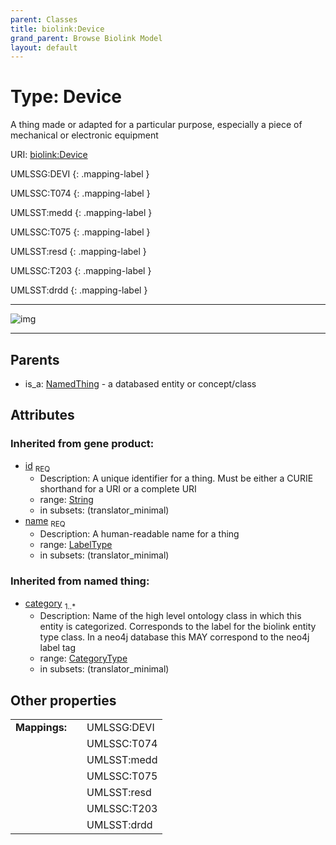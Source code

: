 ```yaml
---
parent: Classes
title: biolink:Device
grand_parent: Browse Biolink Model
layout: default
---
```


# Type: Device


A thing made or adapted for a particular purpose, especially a piece of mechanical or electronic equipment

URI: [biolink:Device](https://w3id.org/biolink/vocab/Device)

UMLSSG:DEVI
{: .mapping-label }

UMLSSC:T074
{: .mapping-label }

UMLSST:medd
{: .mapping-label }

UMLSSC:T075
{: .mapping-label }

UMLSST:resd
{: .mapping-label }

UMLSSC:T203
{: .mapping-label }

UMLSST:drdd
{: .mapping-label }


---

![img](http://yuml.me/diagram/nofunky;dir:TB/class/[NamedThing],[NamedThing]%5E-[Device%7Cid(i):string;name(i):label_type;category(i):category_type%20%2B])

---


## Parents

 *  is_a: [NamedThing](NamedThing.md) - a databased entity or concept/class

## Attributes


### Inherited from gene product:

 * [id](id.md)  <sub>REQ</sub>
    * Description: A unique identifier for a thing. Must be either a CURIE shorthand for a URI or a complete URI
    * range: [String](types/String.md)
    * in subsets: (translator_minimal)
 * [name](name.md)  <sub>REQ</sub>
    * Description: A human-readable name for a thing
    * range: [LabelType](types/LabelType.md)
    * in subsets: (translator_minimal)

### Inherited from named thing:

 * [category](category.md)  <sub>1..*</sub>
    * Description: Name of the high level ontology class in which this entity is categorized. Corresponds to the label for the biolink entity type class. In a neo4j database this MAY correspond to the neo4j label tag
    * range: [CategoryType](types/CategoryType.md)
    * in subsets: (translator_minimal)

## Other properties

|  |  |  |
| --- | --- | --- |
| **Mappings:** | | UMLSSG:DEVI |
|  | | UMLSSC:T074 |
|  | | UMLSST:medd |
|  | | UMLSSC:T075 |
|  | | UMLSST:resd |
|  | | UMLSSC:T203 |
|  | | UMLSST:drdd |


